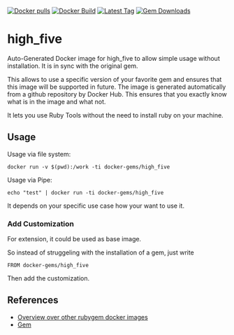 [![Docker pulls](https://img.shields.io/docker/pulls/rubygem/high_five.svg)](https://hub.docker.com/r/rubygem/high_five/)
[![Docker Build](https://img.shields.io/docker/automated/rubygem/high_five.svg)](https://hub.docker.com/r/rubygem/high_five/)
[![Latest Tag](https://img.shields.io/github/tag/docker-rubygem/high_five.svg)](https://hub.docker.com/r/rubygem/high_five/)
[![Gem Downloads](https://img.shields.io/gem/dt/high_five.svg)](https://rubygems.org/gems/high_five/)
# high_five

Auto-Generated Docker image for high_five to allow simple usage without installation.
It is in sync with the original gem.

This allows to use a specific version of your favorite gem and ensures that this image will be supported in future.
The image is generated automatically from a github repository by Docker Hub.
This ensures that you exactly know what is in the image and what not.

It lets you use Ruby Tools without the need to install ruby on your machine.

## Usage

Usage via file system:

`docker run -v $(pwd):/work -ti docker-gems/high_five`

Usage via Pipe:

`echo "test" | docker run -ti docker-gems/high_five`

It depends on your specific use case how your want to use it.

### Add Customization

For extension, it could be used as base image.

So instead of struggeling with the installation of a gem, just write

`FROM docker-gems/high_five`

Then add the customization.

## References

 - [Overview over other rubygem docker images](https://github.com/thinkbot/docker-rubygem)
 - [Gem](https://rubygems.org/gems/high_five/)
